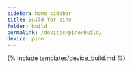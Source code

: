 ```yaml
---
sidebar: home_sidebar
title: Build for pine
folder: build
permalink: /devices/pine/build/
device: pine
---
```

{% include templates/device_build.md %}
